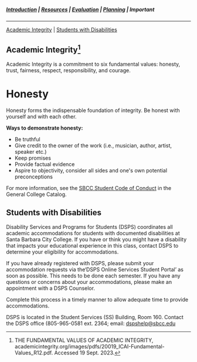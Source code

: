 ##### [Introduction](introduction) | [Resources](resources) | [Evaluation](evaluation) | [Planning](planning) | Important
***
[Academic Integrity](#academic-integrity) | [Students with Disabilities](#students-with-disabilities) 

## Academic Integrity[^1]
Academic Integrity is a commitment to six fundamental values: honesty, trust, fairness, respect, responsibility, and courage.

# Honesty
Honesty forms the indispensable foundation of integrity. Be honest with yourself and with each other.    

**Ways to demonstrate honesty:**

-   Be truthful
-   Give credit to the owner of the work (i.e., musician, author, artist, speaker etc.)
-   Keep promises
-   Provide factual evidence
-   Aspire to objectivity, consider all sides and one's own potential preconceptions



  

For more information, see the 
<a href="http://www.sbcc.edu/safety/standards_of_conduct.php" target="_blank">SBCC Student Code of Conduct</a> in the General College Catalog.  

[^1]:THE FUNDAMENTAL VALUES OF ACADEMIC INTEGRITY, academicintegrity.org/images/pdfs/20019_ICAI-Fundamental-Values_R12.pdf. Accessed 19 Sept. 2023.   



## Students with Disabilities
Disability Services and Programs for Students (DSPS) coordinates all academic accommodations for students with documented disabilities at Santa Barbara City College. If you have or think you might have a disability that impacts your educational experience in this class, contact DSPS to determine your eligibility for accommodations.

If you have already registered with DSPS, please submit your accommodation requests via the‘DSPS Online Services Student Portal’ as soon as possible. This needs to be done each semester. If you have any questions or concerns about your accommodations, please make an appointment with a DSPS Counselor.

Complete this process in a timely manner to allow adequate time to provide accommodations.

DSPS is located in the Student Services (SS) Building, Room 160. 
Contact the DSPS office (805-965-0581 ext. 2364; email: [dspshelp@sbcc.edu](mailto:dspshelp@sbcc.edu)   



